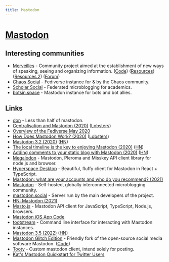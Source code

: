 ```yaml
---
title: Mastodon
---
```


# [Mastodon](https://joinmastodon.org/)

## Interesting communities

- [Merveilles](https://merveilles.town/about) - Community project aimed at the establishment of new ways of speaking, seeing and organizing information. ([Code](https://github.com/merveilles/merveilles-town)) ([Resources](https://github.com/merveilles/The-Town)) ([Resources 2](https://github.com/merveilles/Resources)) ([Forum](https://forum.merveilles.town/))
- [Chaos Social](https://chaos.social/about) - Fediverse instance for & by the Chaos community.
- [Scholar Social](https://scholar.social/about) - Federated microblogging for academics.
- [botsin.space](https://botsin.space/about) - Mastodon instance for bots and bot allies.

## Links

- [don](https://github.com/deoxxa/don) - Less than half of mastodon.
- [Centralisation and Mastodon (2020)](https://kevq.uk/centralisation-and-mastodon/) ([Lobsters](https://lobste.rs/s/d4t4ex/centralisation_mastodon))
- [Overview of the Fediverse May 2020](https://blog.strangestack.com/overview-of-the-fediverse-may-2020)
- [How Does Mastodon Work? (2020)](https://kevq.uk/how-does-mastodon-work/) ([Lobsters](https://lobste.rs/s/d7p7pe/how_does_mastodon_work))
- [Mastodon 3.2 (2020)](https://blog.joinmastodon.org/2020/08/mastodon-3.2/) ([HN](https://news.ycombinator.com/item?id=24032136))
- [The local timeline is the key to enjoying Mastodon (2020)](https://cfenollosa.com/blog/you-may-be-using-mastodon-wrong.html) ([HN](https://news.ycombinator.com/item?id=24819387))
- [Adding comments to your static blog with Mastodon (2020)](https://carlschwan.eu/2020/12/29/adding-comments-to-your-static-blog-with-mastodon/) ([HN](https://news.ycombinator.com/item?id=25570268))
- [Megalodon](https://github.com/h3poteto/megalodon) - Mastodon, Pleroma and Misskey API client library for node.js and browser.
- [Hyperspace Desktop](https://github.com/hyperspacedev/hyperspace) - Beautiful, fluffy client for Mastodon in React + TypeScript.
- [Mastodon: what are your accounts and who do you recommend? (2021)](https://lobste.rs/s/w9a9xr/mastodon_what_are_your_accounts_who_do_you)
- [Mastodon](https://github.com/mastodon/mastodon) - Self-hosted, globally interconnected microblogging community.
- [mastodon.social](https://mastodon.social/about) - Server run by the main developers of the project.
- [HN: Mastodon (2021)](https://news.ycombinator.com/item?id=28950727)
- [Masto.js](https://github.com/neet/masto.js) - Mastodon API client for JavaScript, TypeScript, Node.js, browsers.
- [Mastodon iOS App Code](https://github.com/mastodon/mastodon-ios)
- [tootstream](https://github.com/magicalraccoon/tootstream) - Command line interface for interacting with Mastodon instances.
- [Mastodon 3.5 (2022)](https://blog.joinmastodon.org/2022/03/mastodon-3.5/) ([HN](https://news.ycombinator.com/item?id=30862612))
- [Mastodon Glitch Edition](https://glitch-soc.github.io/docs/) - Friendly fork of the open-source social media software Mastodon. ([Code](https://github.com/glitch-soc/mastodon))
- [Tooty](https://github.com/cblgh/tooty) - Custom mastodon client, intend solely for posting.
- [Kat's Mastodon Quickstart for Twitter Users](https://dev.to/zkat/kat-s-mastodon-quickstart-for-twitter-users-39db)